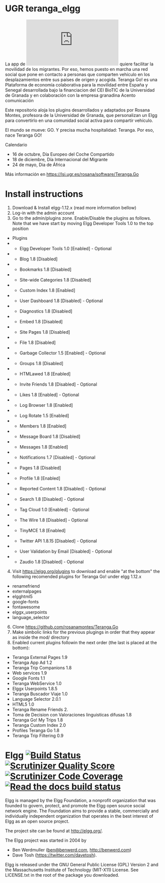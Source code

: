 UGR teranga_elgg
====

La app de [![Teranga Go!](http://apps.ugr.es/app_teranga.html)](<http://apps.ugr.es/app_teranga.html>) quiere facilitar la movilidad de los migrantes. Por eso, hemos puesto en marcha una red social que pone en contacto a personas que comparten vehículo en los desplazamientos entre sus países de origen y acogida. Teranga Go! es una Plataforma de economía colaborativa para la movilidad entre España y Senegal desarrollada bajo la financiacion del CEI BioTIC de la Universidad de Granada y en colaboración con la empresa granadina Acento comunicación

Este repositorio aloja los plugins desarrollados y adaptados por Rosana Montes, profesora de la Universidad de Granada, que personalizan un Elgg para convertirlo en una comunidad social activa para compartir vehículo.

El mundo se mueve: GO. Y precisa mucha hospitalidad: Teranga. Por eso, nace Teranga GO!

Calendario

- 16 de octubre, Día Europeo del Coche Compartido
- 18 de diciembre, Día Internacional del Migrante
- 24 de mayo, Dia de África

Más información en https://lsi.ugr.es/rosana/software/Teranga.Go


Install instructions
====

1. Download & Install elgg-1.12.x (read more information bellow)
2. Log-in with the admin account
3. Go to the admin/plugins zone. Enable/Disable the plugins as follows. Note that we have start by moving Elgg Developer Tools 1.0 to the top position
- Plugins
- -  Elgg Developer Tools 1.0 	[Enabled] - Optional
- - Blog 1.8					[Disabled]
- - Bookmarks 1.8				[Disabled]
- - Site-wide Categories 1.8	[Disabled]
- - Custom Index 1.8			[Enabled]
- - User Dashboard 1.8			[Disabled] - Optional
- - Diagnostics 1.8			[Disabled]
- - Embed 1.8					[Disabled]
- - Site Pages 1.8				[Disabled]
- - File 1.8 					[Disabled]
- - Garbage Collector 1.5 		[Enabled] - Optional
- - Groups 1.8				[Disabled]
- - HTMLawed 1.8				[Enabled]
- - Invite Friends 1.8 		     [Disabled] - Optional
- - Likes 1.8 				[Enabled] - Optional
- - Log Browser 1.8			[Enabled]
- - Log Rotate 1.5  			[Enabled]
- - Members 1.8				[Enabled]
- - Message Board 1.8			[Disabled]
- - Messages 1.8				[Enabled]
- - Notifications 1.7			[Disabled] - Optional
- - Pages 1.8					[Disabled]
- - Profile 1.8				[Enabled]
- - Reported Content 1.8		[Disabled] - Optional
- - Search 1.8				[Disabled] - Optional
- - Tag Cloud 1.0				[Enabled] - Optional
- - The Wire 1.8				[Disabled] - Optional
- - TinyMCE 1.8				[Enabled]
- - Twitter API 1.8.15 		     [Disabled] - Optional
- - User Validation by Email	     [Disabled] - Optional
- - Zaudio 1.8				[Disabled] - Optional
4. Visit https://elgg.org/plugins to download and enable "at the bottom" the following recomended plugins for Teranga Go! under elgg 1.12.x
- renamefriend
- externalpages 
- elgghtml5
- google-fonts
- fontawesome
- elggx_userpoints
- language_selector 
6. Clone https://github.com/rosanamontes/Teranga.Go
7. Make simbolic links for the previous plugings in order that they appear as inside the mod/ directory
8. Enabled current plugins followin the next order (the last is placed at the bottom):
 - Teranga External Pages 1.9
 - Teranga App Ad 1.2 
 - Teranga Trip Companions 1.8
 - Web services 1.9
 - Google Fonts 1.1 
 - Teranga WebService 1.0
 - Elggx Userpoints 1.8.5
 - Teranga Buscador Viaje 1.0
 - Language Selector 2.0.1 
 - HTML5 1.0
 - Teranga Rename Friends 2.
 - Toma de Decision con Valoraciones linguisticas difusas 1.8
 - Teranga Go! My Trips 1.8
 - Teranga Custom Index 2.0 
 - Profiles Teranga Go 1.8
 - Teranga Trip Filtering 0.9 


Elgg [![Build Status](https://secure.travis-ci.org/Elgg/Elgg.svg?branch=1.12)](https://travis-ci.org/Elgg/Elgg) [![Scrutinizer Quality Score](https://scrutinizer-ci.com/g/Elgg/Elgg/badges/quality-score.png?s=1.12)](https://scrutinizer-ci.com/g/Elgg/Elgg/?branch=1.12) [![Scrutinizer Code Coverage](https://scrutinizer-ci.com/g/Elgg/Elgg/badges/coverage.png?b=1.12)](https://scrutinizer-ci.com/g/Elgg/Elgg/?branch=1.12) [![Read the docs build status](https://readthedocs.org/projects/elgg/badge/?version=1.12)](http://learn.elgg.org/en/1.12/)
====

Elgg is managed by the Elgg Foundation, a nonprofit organization that was
founded to govern, protect, and promote the Elgg open source social network
engine.  The Foundation aims to provide a stable, commercially and
individually independent organization that operates in the best interest of Elgg
as an open source project.

The project site can be found at http://elgg.org/.

The Elgg project was started in 2004 by
 - Ben Werdmuller (<ben@benwerd.com>, <http://benwerd.com>)
 - Dave Tosh (<https://twitter.com/davetosh>).

Elgg is released under the GNU General Public License (GPL) Version 2 and the
Massachusetts Institute of Technology (MIT-X11) License. See LICENSE.txt
in the root of the package you downloaded.

